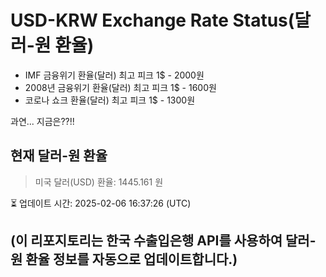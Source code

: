 


# USD-KRW Exchange Rate Status(달러-원 환율)

* IMF 금융위기 환율(달러) 최고 피크 1$ - 2000원
* 2008년 금융위기 환율(달러) 최고 피크 1$ - 1600원
* 코로나 쇼크 환율(달러) 최고 피크 1$ - 1300원



과연... 지금은??!!


## 현재 달러-원 환율
> 미국 달러(USD) 환율: 1445.161 원

⏳ 업데이트 시간: 2025-02-06 16:37:26 (UTC)

(이 리포지토리는 한국 수출입은행 API를 사용하여 달러-원 환율 정보를 자동으로 업데이트합니다.)
---
